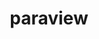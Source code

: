 ---
title: "paraview"
layout: cache
categories: [package, develop-2025-07-13]
meta: {"compilers": ["gcc@11.1.0", "gcc@11.4.0"], "num_specs": 7, "num_specs_by_stack": {"data-vis-sdk": 3, "e4s": 2, "e4s-rocm-external": 2, "root": 7}, "oss": ["ubuntu20.04", "ubuntu22.04"], "platforms": ["linux"], "stacks": ["data-vis-sdk", "e4s", "e4s-rocm-external", "root"], "targets": ["x86_64_v3"], "versions": ["5.13.3"]}
spec_details: [{"compiler": "gcc@11.1.0", "hash": "25ufrp3fx7sv6ljecu5iqtvgxnybntak", "os": "ubuntu20.04", "platform": "linux", "size": "-", "stacks": ["data-vis-sdk", "root"], "target": "x86_64_v3", "variants": ["+adios2", "~advanced_debug", "build_edition=canonical", "build_system=cmake", "build_type=Release", "+catalyst", "~cdi", "~cuda", "+development_files", "~examples", "~eyedomelighting", "+fides", "~fortran", "generator=ninja", "+hdf5", "~ipo", "+kits", "+libcatalyst", "+mpi", "~nvindex", "+opengl2", "+openpmd", "~pagosa", "patches:=02253c7,554ac19", "+python", "~qt", "+raytracing", "~rocm", "+shared", "~tbb", "use_vtkm=on", "~visitbridge"], "versions": ["5.13.3"]}, {"compiler": "gcc@11.4.0", "hash": "dxa26wkqfyscgn4jue7o52vljka72jfs", "os": "ubuntu22.04", "platform": "linux", "size": "-", "stacks": ["e4s-rocm-external", "root"], "target": "x86_64_v3", "variants": ["~adios2", "~advanced_debug", "amdgpu_target:=gfx908", "build_edition=canonical", "build_system=cmake", "build_type=Release", "+catalyst", "~cdi", "~cuda", "+development_files", "+examples", "~eyedomelighting", "~fides", "~fortran", "generator=ninja", "+hdf5", "~ipo", "+kits", "+libcatalyst", "+mpi", "~nvindex", "+opengl2", "+openpmd", "~pagosa", "patches:=02253c7,554ac19", "+python", "~qt", "~raytracing", "+rocm", "+shared", "~tbb", "use_vtkm=on", "~visitbridge"], "versions": ["5.13.3"]}, {"compiler": "gcc@11.4.0", "hash": "epunpw5pg2jbnn5btxotm2wtb73tzn33", "os": "ubuntu22.04", "platform": "linux", "size": "-", "stacks": ["e4s-rocm-external", "root"], "target": "x86_64_v3", "variants": ["~adios2", "~advanced_debug", "amdgpu_target:=gfx90a", "build_edition=canonical", "build_system=cmake", "build_type=Release", "+catalyst", "~cdi", "~cuda", "+development_files", "+examples", "~eyedomelighting", "~fides", "~fortran", "generator=ninja", "+hdf5", "~ipo", "+kits", "+libcatalyst", "+mpi", "~nvindex", "+opengl2", "+openpmd", "~pagosa", "patches:=02253c7,554ac19", "+python", "~qt", "~raytracing", "+rocm", "+shared", "~tbb", "use_vtkm=on", "~visitbridge"], "versions": ["5.13.3"]}, {"compiler": "gcc@11.4.0", "hash": "matql6nas4kmwr5o4iiwclf6o7czeh37", "os": "ubuntu22.04", "platform": "linux", "size": "-", "stacks": ["e4s", "root"], "target": "x86_64_v3", "variants": ["+adios2", "~advanced_debug", "build_edition=canonical", "build_system=cmake", "build_type=Release", "+catalyst", "~cdi", "~cuda", "+development_files", "+examples", "~eyedomelighting", "~fides", "~fortran", "generator=ninja", "+hdf5", "~ipo", "+kits", "+libcatalyst", "+mpi", "~nvindex", "+opengl2", "+openpmd", "~pagosa", "patches:=02253c7,554ac19", "+python", "~qt", "~raytracing", "~rocm", "+shared", "~tbb", "use_vtkm=on", "~visitbridge"], "versions": ["5.13.3"]}, {"compiler": "gcc@11.4.0", "hash": "mmormunbpj4tpx44as47v4ptrehjsvia", "os": "ubuntu22.04", "platform": "linux", "size": "-", "stacks": ["e4s", "root"], "target": "x86_64_v3", "variants": ["~adios2", "~advanced_debug", "build_edition=canonical", "build_system=cmake", "build_type=Release", "~catalyst", "~cdi", "~cuda", "+development_files", "+examples", "~eyedomelighting", "~fides", "~fortran", "generator=ninja", "~hdf5", "~ipo", "+kits", "~libcatalyst", "+mpi", "~nvindex", "+opengl2", "~pagosa", "patches:=02253c7,554ac19", "~python", "~qt", "~raytracing", "~rocm", "+shared", "~tbb", "use_vtkm=default", "~visitbridge"], "versions": ["5.13.3"]}, {"compiler": "gcc@11.1.0", "hash": "shcx7bzoamtqmepgvne744uodue7pvbm", "os": "ubuntu20.04", "platform": "linux", "size": "-", "stacks": ["data-vis-sdk", "root"], "target": "x86_64_v3", "variants": ["+adios2", "~advanced_debug", "build_edition=canonical", "build_system=cmake", "build_type=Release", "+catalyst", "~cdi", "~cuda", "+development_files", "~examples", "~eyedomelighting", "+fides", "~fortran", "generator=ninja", "+hdf5", "~ipo", "+kits", "+libcatalyst", "+mpi", "~nvindex", "+opengl2", "+openpmd", "~pagosa", "patches:=02253c7,554ac19", "+python", "+qt", "+raytracing", "~rocm", "+shared", "~tbb", "use_vtkm=on", "~visitbridge"], "versions": ["5.13.3"]}, {"compiler": "gcc@11.1.0", "hash": "uxiepiwvor7sikvzzx6npl7idwilgkbw", "os": "ubuntu20.04", "platform": "linux", "size": "-", "stacks": ["data-vis-sdk", "root"], "target": "x86_64_v3", "variants": ["+adios2", "~advanced_debug", "build_edition=canonical", "build_system=cmake", "build_type=Release", "+catalyst", "~cdi", "~cuda", "+development_files", "~examples", "~eyedomelighting", "+fides", "~fortran", "generator=ninja", "+hdf5", "~ipo", "+kits", "+libcatalyst", "+mpi", "~nvindex", "+opengl2", "+openpmd", "~pagosa", "patches:=02253c7,554ac19", "+python", "~qt", "+raytracing", "~rocm", "+shared", "~tbb", "use_vtkm=on", "~visitbridge"], "versions": ["5.13.3"]}]
---